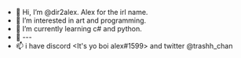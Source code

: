 - 👋 Hi, I’m @dir2alex. Alex for the irl name.
- 👀 I’m interested in art and programming. 
- 🌱 I’m currently learning c# and python.
- 💞️ ---
- 📫 i have discord <It's yo boi alex#1599> and twitter @trashh_chan 

<!---
dir2alex/dir2alex is a ✨ special ✨ repository because its `README.md` (this file) appears on your GitHub profile.
You can click the Preview link to take a look at your changes.
--->
